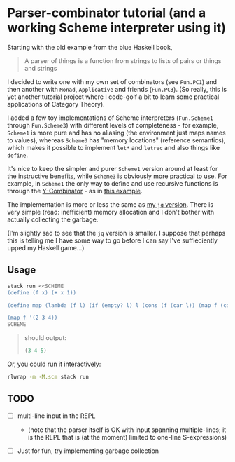 # Parser-combinator tutorial (and a working Scheme interpreter using it)

Starting with the old example from the blue Haskell book,
> A parser of things is a function from strings to lists of pairs
> or things and strings

I decided to write one with my own set of combinators (see `Fun.PC1`) and
then another with `Monad`, `Applicative` and friends (`Fun.PC3`).
(So really, this is yet another tutorial project where I code-golf a bit to
learn some practical applications of Category Theory).

I added a few toy implementations of Scheme interpreters
(`Fun.Scheme1` through `Fun.Scheme3`) with different levels of
completeness - for example, `Scheme1` is more pure and has no aliasing
(the environment just maps names to values),
whereas `Scheme3` has "memory locations" (reference semantics), which makes
it possible to implement `let*` and `letrec` and also things like `define`.

It's nice to keep the simpler and purer `Scheme1` version around at least
for the instructive benefits, while `Scheme3` is obviously more practical to
use. For example, in `Scheme1` the only way to define and use recursive
functions is through the
[Y-Combinator](https://en.wikipedia.org/wiki/Fixed-point_combinator#Y_combinator) -
as in [this example](https://github.com/faizk/pc-tutorial-in-haskell/blob/944c0d0d317531f3e0c0c0c05667b744eca72530/test/Spec.hs#L296-L307).

The implementation is more or less the same as [my `jq` version](https://github.com/faizk/fun-with-jq/blob/01d1112385c4c0eac71459ececef8cd2bcd13dcb/lisp2.jq).
There is very simple (read: inefficient) memory allocation and I don't bother with actually collecting the garbage.

(I'm slightly sad to see that the `jq` version is smaller.  I suppose that
perhaps this is telling me I have some way to go before I can say I've
suffieciently upped my Haskell game...)

## Usage

```bash
stack run <<SCHEME
(define (f x) (+ x 1))

(define map (lambda (f l) (if (empty? l) l (cons (f (car l)) (map f (cdr l))))))

(map f '(2 3 4))
SCHEME
```
> should output:
> ```lisp
> (3 4 5)
> ```

Or, you could run it interactively:

```bash
rlwrap -m -M.scm stack run
```

## TODO
* [ ] multi-line input in the REPL
    - (note that the parser itself is OK with
      input spanning multiple-lines; it is the REPL that is (at the moment)
      limited to one-line S-expressions)
* [ ] Just for fun, try implementing garbage collection


